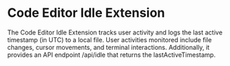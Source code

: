 # Code Editor Idle Extension

The Code Editor Idle Extension tracks user activity and logs the last active timestamp (in UTC) to a local file. User activities monitored include file changes, cursor movements, and terminal interactions. Additionally, it provides an API endpoint /api/idle that returns the lastActiveTimestamp.
